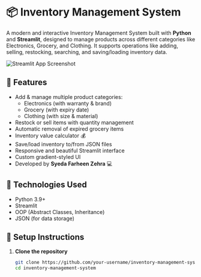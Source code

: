 # 📦 Inventory Management System

A modern and interactive Inventory Management System built with **Python** and **Streamlit**, designed to manage products across different categories like Electronics, Grocery, and Clothing. It supports operations like adding, selling, restocking, searching, and saving/loading inventory data.

![Streamlit App Screenshot](https://img.icons8.com/fluency/96/warehouse.png)

## 🌟 Features

- Add & manage multiple product categories:
  - Electronics (with warranty & brand)
  - Grocery (with expiry date)
  - Clothing (with size & material)
- Restock or sell items with quantity management
- Automatic removal of expired grocery items
- Inventory value calculator 💰
- Save/load inventory to/from JSON files
- Responsive and beautiful Streamlit interface
- Custom gradient-styled UI
- Developed by **Syeda Farheen Zehra** 💻

## 🚀 Technologies Used

- Python 3.9+
- Streamlit
- OOP (Abstract Classes, Inheritance)
- JSON (for data storage)

## 🔧 Setup Instructions

1. **Clone the repository**
   ```bash
   git clone https://github.com/your-username/inventory-management-system.git
   cd inventory-management-system
